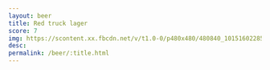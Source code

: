 ```yaml
---
layout: beer
title: Red truck lager
score: 7
img: https://scontent.xx.fbcdn.net/v/t1.0-0/p480x480/480840_10151602285148745_827571703_n.jpg?oh=35e422f2e425de701f53bda7cf1f21b4&oe=5894B526
desc: 
permalink: /beer/:title.html
---
```

